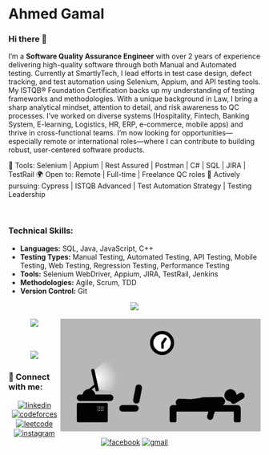 # Ahmed Gamal

### Hi there 👋
I’m a **Software Quality Assurance Engineer** with over 2 years of experience delivering high-quality software through both Manual and Automated testing. Currently at SmartlyTech, I lead efforts in test case design, defect tracking, and test automation using Selenium, Appium, and API testing tools.
My ISTQB® Foundation Certification backs up my understanding of testing frameworks and methodologies. With a unique background in Law, I bring a sharp analytical mindset, attention to detail, and risk awareness to QC processes.
I’ve worked on diverse systems (Hospitality, Fintech, Banking System, E-learning, Logistics, HR, ERP, e-commerce, mobile apps) and thrive in cross-functional teams. I’m now looking for opportunities—especially remote or international roles—where I can contribute to building robust, user-centered software products.

🧰 Tools: Selenium | Appium | Rest Assured | Postman | C# | SQL | JIRA | TestRail
🌍 Open to: Remote | Full-time | Freelance QC roles
🌱 Actively pursuing: Cypress | ISTQB Advanced | Test Automation Strategy | Testing Leadership

<br />

### Technical Skills:
- **Languages:** SQL, Java, JavaScript, C++
- **Testing Types:** Manual Testing, Automated Testing, API Testing, Mobile Testing, Web Testing, Regression Testing, Performance Testing
- **Tools:** Selenium WebDriver, Appium, JIRA, TestRail, Jenkins
- **Methodologies:** Agile, Scrum, TDD
- **Version Control:** Git

<p align="center">
   <img src="https://capsule-render.vercel.app/api?type=rect&color=gradient&height=1" width="620">
</p>

<p align="center">
   <img width="400" src="https://i2.wp.com/allhtaccess.info/wp-content/uploads/2018/03/programming.gif?fit=1281%2C716&ssl=1" />
   <img src="https://github.com/lucasrmagalhaes/lucasrmagalhaes/blob/master/assets/days.gif" title="day++" width="400" align="right" alt="Routine">
</p>

<br/>

<p align="center">
   <img src="https://capsule-render.vercel.app/api?type=rect&color=gradient&height=1" width="620">
</p>

<h3 align="left">🤝 Connect with me:</h3>
<p align="center">
  <a href="https://www.linkedin.com/in/ahmed-gamal-199a161a4" target="blank"><img align="center" src="https://raw.githubusercontent.com/rahuldkjain/github-profile-readme-generator/master/src/images/icons/Social/linked-in-alt.svg" alt="linkedin" height="25" width="40" /></a>
  <a href="https://codeforces.com/profile/ahmed.gamal007" target="blank"><img align="center" src="https://raw.githubusercontent.com/rahuldkjain/github-profile-readme-generator/master/src/images/icons/Social/codeforces.svg" alt="codeforces" height="40" width="40" /></a>
  <a href="https://leetcode.com/Fx_Jimmy/" target="blank"><img align="center" src="https://raw.githubusercontent.com/rahuldkjain/github-profile-readme-generator/master/src/images/icons/Social/leet-code.svg" alt="leetcode" height="30" width="40" /></a>
  <a href="https://www.instagram.com/jimmy_ag7/" target="blank"><img align="center" src="https://www.svgrepo.com/show/343562/instagram-social-media-network-communication-interaction-connection.svg" alt="instagram" height="40" width="30" /></a>
  <a href="https://www.facebook.com/profile.php?id=100006540690109" target="blank"><img align="center" src="https://www.svgrepo.com/show/475647/facebook-color.svg" alt="facebook" height="30" width="40" /></a>
  <a href="mailto:aahmedgamal7100@gmail.com" target="blank"><img align="center" src="https://www.svgrepo.com/show/452213/gmail.svg" alt="gmail" height="30" width="40" /></a>
</p>
